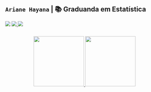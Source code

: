 ## `Ariane Hayana` | 📚 **Graduanda em Estatística**
      
  <a href="https://www.linkedin.com/in/arianehayana/" target="_blank"><img src="https://img.shields.io/badge/-LinkedIn-%230077B5?style=for-the-badge&logo=linkedin&logoColor=white" target="_blank"></a> 
  <a href="http://ariane-hayana.netlify.app/" target="_blank"><img src="https://img.shields.io/badge/Netlify-00C7B7?style=for-the-badge&logo=netlify&logoColor=white">
  <a href="mailto:ariane.hayana@outlook.com" target="_blank"><img src="https://img.shields.io/badge/Microsoft_Outlook-0078D4?style=for-the-badge&logo=microsoft-outlook&logoColor=white">
    
##

<div align="center">
  <a href="https://github.com/a-hayana">
  <img height="160em" src="https://github-readme-stats.vercel.app/api?username=a-hayana&show_icons=true&theme=dracula&include_all_commits=true&count_private=true"/>
  <img height="160em" src="https://github-readme-stats.vercel.app/api/top-langs/?username=a-hayana&layout=compact&langs_count=7&theme=dracula"/>
</div>
  
##
  
